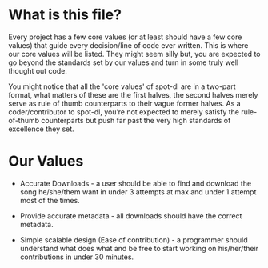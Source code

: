 # What is this file?

Every project has a few core values (or at least should have a few core values)
that guide every decision/line of code ever written. This is where our core
values will be listed. They might seem silly but, you are expected to go beyond
the standards set by our values and turn in some truly well thought out code.

You might notice that all the 'core values' of spot-dl are in a two-part
format, what matters of these are the first halves, the second halves
merely serve as rule of thumb counterparts to their vague former halves.
As a coder/contributor to spot-dl, you’re not expected to merely satisfy the
rule-of-thumb counterparts but push far past the very high standards of
excellence they set. 

# Our Values

- Accurate Downloads - a user should be able to find and download the song
he/she/them want in under 3 attempts at max and under 1 attempt most of the
times.

- Provide accurate metadata - all downloads should have the correct metadata.

- Simple scalable design (Ease of contribution) - a programmer should
understand what does what and be free to start working on his/her/their
contributions in under 30 minutes.
